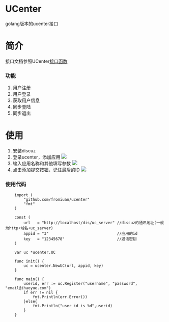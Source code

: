 # UCenter

golang版本的ucenter接口


# 简介
接口文档参照UCenter[接口函数](http://faq.comsenz.com/library/UCenter/interface/interface_user.htm)

### 功能
1. 用户注册
2. 用户登录
3. 获取用户信息
4. 同步登陆
5. 同步退出


# 使用

1. 安装discuz
2. 登录ucenter，添加应用
![](http://i.imgur.com/zC9aamv.png)
3. 输入应用名称和其他填写参数
![](http://i.imgur.com/PECNUdN.png)
4. 点击添加提交按钮，记住最后的ID
![](http://i.imgur.com/4DCJQvf.png)


### 使用代码
    	import (
			"github.com/fromiuan/ucenter"
			"fmt"	
		)
	
		const (
			url   = "http://localhost/dis/uc_server" //discuz的通讯地址(一般为http+域名+uc_server)
			appid = "3"                              //应用的id
			key   = "12345678"                       //通讯密钥
		)

    	var uc *ucenter.UC
		
		func init() {
			uc = ucenter.NewUC(url, appid, key)
		}
	
		func main() {
			userid, err := uc.Register("username", "password", "email@ihaoyue.com")
			if err != nil {
				fmt.Println(err.Error())
			}else{
				fmt.Println("user id is %d",userid)
			}
		}
		